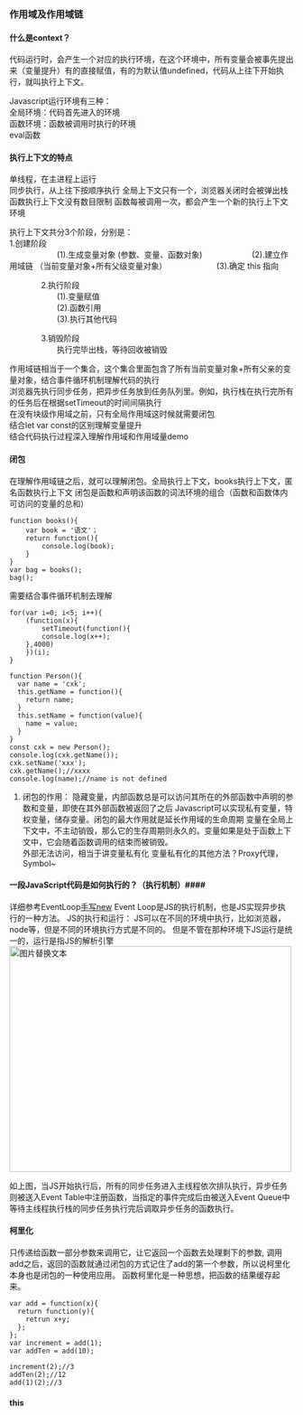 ### 作用域及作用域链 ###  
#### 什么是context？ ####   
代码运行时，会产生一个对应的执行环境，在这个环境中，所有变量会被事先提出来（变量提升）有的直接赋值，有的为默认值undefined，代码从上往下开始执行，就叫执行上下文。 

Javascript运行环境有三种：  
全局环境：代码首先进入的环境  
函数环境：函数被调用时执行的环境  
eval函数

#### 执行上下文的特点 ####    
单线程，在主进程上运行  
同步执行，从上往下按顺序执行
全局上下文只有一个，浏览器关闭时会被弹出栈
函数执行上下文没有数目限制
函数每被调用一次，都会产生一个新的执行上下文环境

执行上下文共分3个阶段，分别是：  
1.创建阶段  
　　　　　　(1).生成变量对象 (参数、变量、函数对象) 
　　　　　　(2).建立作用域链  （当前变量对象+所有父级变量对象）
　　　　　　(3).确定 this 指向  
 
　　　　2.执行阶段  
　　　　　　(1).变量赋值  
　　　　　　(2).函数引用  
　　　　　　(3).执行其他代码  
 
　　　　3.销毁阶段  
　　　　　　执行完毕出栈，等待回收被销毁    

作用域链相当于一个集合，这个集合里面包含了所有当前变量对象+所有父亲的变量对象，结合事件循环机制理解代码的执行  
浏览器先执行同步任务，把异步任务放到任务队列里。例如，执行栈在执行完所有的任务后在根据setTimeout的时间间隔执行  
在没有块级作用域之前，只有全局作用域这时候就需要闭包  
结合let var const的区别理解变量提升  
结合代码执行过程深入理解作用域和作用域量demo


#### 闭包 #### 
在理解作用域链之后，就可以理解闭包。全局执行上下文，books执行上下文，匿名函数执行上下文
闭包是函数和声明该函数的词法环境的组合（函数和函数体内可访问的变量的总和）  

```
function books(){
    var book = '语文'；
    return function(){
        console.log(book);
    }
}
var bag = books();
bag();

```
需要结合事件循环机制去理解
```
for(var i=0; i<5; i++){
    (function(x){
        setTimeout(function(){
        console.log(x++);
    },4000)
    })(i);
}

```
```
function Person(){
  var name = 'cxk';
  this.getName = function(){
  	return name;
  }
  this.setName = function(value){
    name = value;
  }
}
const cxk = new Person();
console.log(cxk.getName());
cxk.setName('xxx');
cxk.getName();//xxxx
console.log(name);//name is not defined
```

1. 闭包的作用：
隐藏变量，内部函数总是可以访问其所在的外部函数中声明的参数和变量，即使在其外部函数被返回了之后
Javascript可以实现私有变量，特权变量，储存变量。闭包的最大作用就是延长作用域的生命周期
变量在全局上下文中，不主动销毁，那么它的生存周期则永久的。变量如果是处于函数上下文中，它会随着函数调用的结束而被销毁。  
外部无法访问，相当于讲变量私有化
变量私有化的其他方法？Proxy代理，Symbol~

####  一段JavaScript代码是如何执行的？（执行机制）####   
详细参考EventLoop[手写new](/Browser/eventloop) 
Event Loop是JS的执行机制，也是JS实现异步执行的一种方法。
JS的执行和运行：
JS可以在不同的环境中执行，比如浏览器，node等，但是不同的环境执行方式是不同的。
但是不管在那种环境下JS运行是统一的，运行是指JS的解析引擎
<img src="/images/event.png" alt="图片替换文本" width="500" height="400" align="bottom" /> 

  如上图，当JS开始执行后，所有的同步任务进入主线程依次排队执行，异步任务则被送入Event Table中注册函数，当指定的事件完成后由被送入Event Queue中等待主线程执行栈的同步任务执行完后调取异步任务的函数执行。

#### 柯里化 ####  
只传递给函数一部分参数来调用它，让它返回一个函数去处理剩下的参数, 调用add之后，返回的函数就通过闭包的方式记住了add的第一个参数，所以说柯里化本身也是闭包的一种使用应用。
函数柯里化是一种思想，把函数的结果缓存起来。

```
var add = function(x){
  return function(y){
    retrun x+y;
  };
};
var increment = add(1);
var addTen = add(10);

increment(2);//3
addTen(2);//12
add(1)(2);//3
```

#### this #### 



